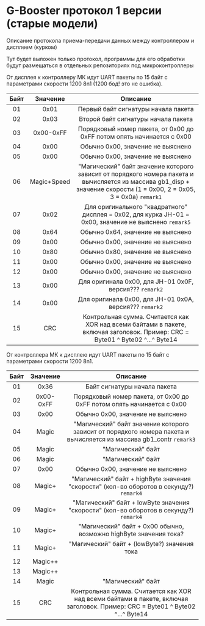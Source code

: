 # G-Booster протокол 1 версии (старые модели)
Описание протокола приема-передачи данных между контроллером и дисплеем (курком)

Тут будет выложен только протокол, программы для его обработки будут размещаться в отдельных репозиториях под микроконтроллеры

От дисплея к контроллеру МК идут UART пакеты по 15 байт с параметрами скорости 1200 8n1 (1200 бод! это не ошибка).

| Байт | Значение | Описание |
|:----:|:-------------:|:-----:|
| 01 | 0x01 | Первый байт сигнатуры начала пакета |
| 02 | 0x03 | Второй байт сигнатуры начала пакета |
| 03 | 0x00-0xFF | Порядковый номер пакета, от 0x00 до 0xFF потом опять начинается с 0x00 |
| 04 | 0x00 | Обычно 0x00, значение не выяснено |
| 05 | 0x00 | Обычно 0x00, значение не выяснено |
| 06 | Magic+Speed | "Магический" байт значение которого зависит от порядкого номера пакета и вычисляется из массива gb1_disp + значение скорости (1 = 0x00, 2 = 0x05, 3 = 0x0a) `remark1` |
| 07 | 0x02 | Для оригинального "квадратного" дисплея = 0x02, для курка JH-01 = 0x00, значение не выяснено `remark5` |
| 08 | 0x64 | Обычно 0x64, значение не выяснено |
| 09 | 0x00 | Обычно 0x00, значение не выяснено |
| 10 | 0x80 | Обычно 0x80, значение не выяснено |
| 11 | 0x00 | Обычно 0x00, значение не выяснено |
| 12 | 0x00 | Обычно 0x00, значение не выяснено |
| 13 | 0x00 | Для оригинала 0x00, для JH-01 0x0F, версия??? `remark2` |
| 14 | 0x00 | Для оригинала 0x00, для JH-01 0x0А, версия??? `remark2` |
| 15 | CRC | Контрольная сумма. Считается как XOR над всеми байтами в пакете, включая заголовок. Пример: CRC = Byte01 ^ Byte02 ^...^ Byte14 |


От контроллера МК к дисплею идут UART пакеты по 15 байт с параметрами скорости 1200 8n1.

| Байт | Значение | Описание |
|:----:|:-------------:|:-----:|
| 01 | 0x36 | Байт сигнатуры начала пакета |
| 02 | 0x00-0xFF | Порядковый номер пакета, от 0x00 до 0xFF потом опять начинается с 0x00 |
| 03 | 0x00 | Обычно 0x00, значение не выяснено |
| 04 | Magic | "Магический" байт значение которого зависит от порядкого номера пакета и вычисляется из массива gb1_contr `remark3` |
| 05 | Magic | "Магический" байт |
| 06 | Magic | "Магический" байт |
| 07 | 0x00 | Обычно 0x00, значение не выяснено |
| 08 | Magic+ | "Магический" байт + highByte значения "скорости" (кол-во оборотов в секунду?) `remark4` |
| 09 | Magic+ | "Магический" байт + lowByte значения "скорости" (кол-во оборотов в секунду?) `remark4` |
| 10 | Magic+ | "Магический" байт + 0x00 обычно, возможно highByte значения тока? |
| 11 | Magic+ | "Магический" байт + (lowByte?) значения тока |
| 12 | Magic++ |  |
| 13 | Magic++ |  |
| 14 | Magic | "Магический" байт |
| 15 | CRC | Контрольная сумма. Считается как XOR над всеми байтами в пакете, включая заголовок. Пример: CRC = Byte01 ^ Byte02 ^...^ Byte14 |
